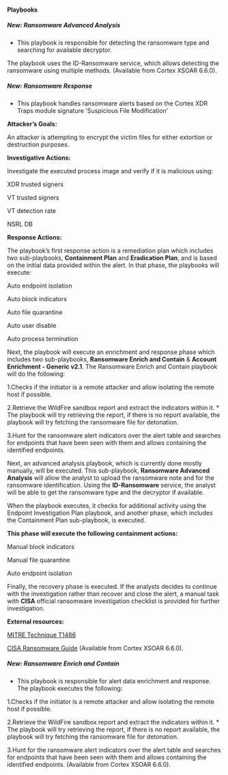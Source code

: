 
#### Playbooks
##### New: Ransomware Advanced Analysis
- This playbook is responsible for detecting the ransomware type and searching for available decryptor.

The playbook uses the ID-Ransomware service, which allows detecting the ransomware using multiple methods. (Available from Cortex XSOAR 6.6.0).
##### New: Ransomware Response
- This playbook handles ransomware alerts based on the Cortex XDR Traps module signature 'Suspicious File Modification'

**Attacker’s Goals:**

An attacker is attempting to encrypt the victim files for either extortion or destruction purposes.

**Investigative Actions:**

Investigate the executed process image and verify if it is malicious using:

XDR trusted signers

VT trusted signers

VT detection rate

NSRL DB

**Response Actions:**

The playbook’s first response action is a remediation plan which includes two sub-playbooks, **Containment Plan** and **Eradication Plan**, and is based on the initial data provided within the alert. In that phase, the playbooks will execute:

Auto endpoint isolation

Auto block indicators

Auto file quarantine

Auto user disable

Auto process termination

Next, the playbook will execute an enrichment and response phase which includes two sub-playbooks, **Ransomware Enrich and Contain** & **Account Enrichment - Generic v2.1**.
The Ransomware Enrich and Contain playbook will do the following:

1.Checks if the initiator is a remote attacker and allow isolating the remote host if possible. 

2.Retrieve the WildFire sandbox report and extract the indicators within it. * The playbook will try retrieving the report, if there is no report available, the playbook will try fetching the ransomware file for detonation. 

3.Hunt for the ransomware alert indicators over the alert table and searches for endpoints that have been seen with them and allows containing the identified endpoints.

Next, an advanced analysis playbook, which is currently done mostly manually, will be executed. This sub-playbook, **Ransomware Advanced Analysis** will allow the analyst to upload the ransomware note and for the ransomware identification. Using the **ID-Ransomware** service, the analyst will be able to get the ransomware type and the decryptor if available.

When the playbook executes, it checks for additional activity using the Endpoint Investigation Plan playbook, and another phase, which includes the Containment Plan sub-playbook, is executed.

**This phase will execute the following containment actions:**

Manual block indicators

Manual file quarantine

Auto endpoint isolation

Finally, the recovery phase is executed. If the analysts decides to continue with the investigation rather than recover and close the alert, a manual task with **CISA** official ransomware investigation checklist is provided for further investigation.

**External resources:**

[MITRE Technique T1486](https://attack.mitre.org/techniques/T1486/)

[CISA Ransomware Guide](https://www.cisa.gov/stopransomware/ransomware-guide) (Available from Cortex XSOAR 6.6.0).
##### New: Ransomware Enrich and Contain
- This playbook is responsible for alert data enrichment and response.
The playbook executes the following:

1.Checks if the initiator is a remote attacker and allow isolating the remote host if possible.

2.Retrieve the WildFire sandbox report and extract the indicators within it.
    * The playbook will try retrieving the report, if there is no report available, the playbook will try fetching the ransomware file for detonation.

3.Hunt for the ransomware alert indicators over the alert table and searches for endpoints that have been seen with them and allows containing the identified endpoints. (Available from Cortex XSOAR 6.6.0).
